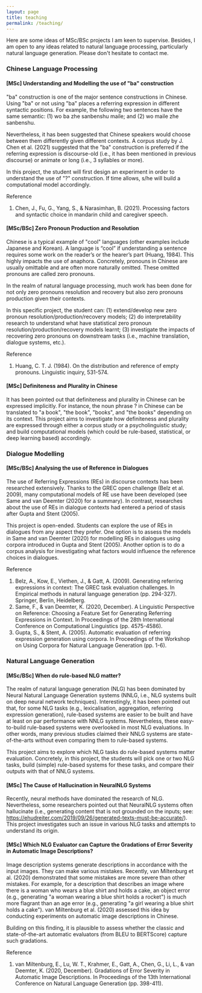 ```yaml
---
layout: page
title: teaching
permalink: /teaching/
---
```




Here are some ideas of MSc/BSc projects I am keen to supervise. Besides, I am open to any ideas related to natural language processing, particularly natural language generation. Please don't hesitate to contact me. 

### **Chinese Language Processing**
 

#### **[MSc] Understanding and Modelling the use of "ba" construction**

"ba" construction is one of the major sentence constructions in Chinese. Using "ba" or not using "ba" places a referring expression in different syntactic positions. For example, the following two sentences have the same semantic: (1) wo ba zhe sanbenshu maile; and (2) wo maile zhe sanbenshu.

Nevertheless, it has been suggested that Chinese speakers would choose between them differently given different contexts. A corpus study by J. Chen et al. (2021) suggested that the "ba" construction is preferred if the referring expression is discourse-old (i.e., it has been mentioned in previous discourse) or animate or long (i.e., 3 syllables or more).

In this project, the student will first design an experiment in order to understand the use of "?" construction. If time allows, s/he will build a computational model accordingly.

Reference

1. Chen, J., Fu, G., Yang, S., & Narasimhan, B. (2021). Processing factors and syntactic choice in mandarin child and caregiver speech.

 

#### **[MSc/BSc] Zero Pronoun Production and Resolution**

Chinese is a typical example of "cool" languages (other examples include Japanese and Korean). A language is “cool” if understanding a sentence requires some work on the reader’s or the hearer’s part (Huang, 1984). This highly impacts the use of anaphora. Concretely, pronouns in Chinese are usually omittable and are often more naturally omitted. These omitted pronouns are called zero pronouns.

In the realm of natural language processing, much work has been done for not only zero pronouns resolution and recovery but also zero pronouns production given their contexts.

In this specific project, the student can: (1) extend/develop new zero pronoun resolution/production/recovery models; (2) do interpretability research to understand what have statistical zero pronoun resolution/production/recovery models learnt; (3) investigate the impacts of recovering zero pronouns on downstream tasks (i.e., machine translation, dialogue systems, etc.).

Reference

1. Huang, C. T. J. (1984). On the distribution and reference of empty pronouns. Linguistic inquiry, 531-574.

 

#### **[MSc] Definiteness and Plurality in Chinese**

It has been pointed out that definiteness and plurality in Chinese can be expressed implicitly. For instance, the noun phrase ? in Chinese can be translated to "a book", "the book", "books", and "the books" depending on its context. This project aims to investigate how definiteness and plurality are expressed through either a corpus study or a psycholinguistic study; and build computational models (which could be rule-based, statistical, or deep learning based) accordingly.

 

### **Dialogue Modelling**
 

#### **[MSc/BSc] Analysing the use of Reference in Dialogues**

The use of Referring Expressions (REs) in discourse contexts has been researched extensively. Thanks to the GREC open challenge (Belz et al. 2009), many computational models of RE use have been developed (see Same and van Deemter (2020) for a summary). In contrast, researches about the use of REs in dialogue contexts had entered a period of stasis after Gupta and Stent (2005).

This project is open-ended. Students can explore the use of REs in dialogues from any aspect they prefer. One option is to assess the models in Same and van Deemter (2020) for modelling REs in dialogues using corpora introduced in Gupta and Stent (2005). Another option is to do a corpus analysis for investigating what factors would influence the reference choices in dialogues.

Reference

1. Belz, A., Kow, E., Viethen, J., & Gatt, A. (2009). Generating referring expressions in context: The GREC task evaluation challenges. In Empirical methods in natural language generation (pp. 294-327). Springer, Berlin, Heidelberg.
2. Same, F., & van Deemter, K. (2020, December). A Linguistic Perspective on Reference: Choosing a Feature Set for Generating Referring Expressions in Context. In Proceedings of the 28th International Conference on Computational Linguistics (pp. 4575-4586).
3. Gupta, S., & Stent, A. (2005). Automatic evaluation of referring expression generation using corpora. In Proceedings of the Workshop on Using Corpora for Natural Language Generation (pp. 1-6).

 

### **Natural Language Generation**
 

#### **[MSc/BSc] When do rule-based NLG matter?**

The realm of natural language generation (NLG) has been dominated by Neural Natural Language Generation systems (NNLG, i.e., NLG systems built on deep neural network techniques). Interestingly, it has been pointed out that, for some NLG tasks (e.g., lexicalisation, aggregation, referring expression generation), rule-based systems are easier to be built and have at least on par performance with NNLG systems. Nevertheless, these easy-to-build rule-based systems were overlooked in most NLG evaluations. In other words, many previous studies claimed their NNLG systems are state-of-the-arts without even comparing them to rule-based systems.

This project aims to explore which NLG tasks do rule-based systems matter evaluation. Concretely, in this project, the students will pick one or two NLG tasks, build (simple) rule-based systems for these tasks, and compare their outputs with that of NNLG systems.

 

#### **[MSc] The Cause of Hallucination in NeuralNLG Systems**

Recently, neural methods have dominated the research of NLG. Nevertheless, some researchers pointed out that NeuralNLG systems often hallucinate (i.e., generating content that is not grounded on the inputs; see: https://ehudreiter.com/2019/09/26/generated-texts-must-be-accurate/). This project investigates such an issue in various NLG tasks and attempts to understand its origin.

 

#### **[MSc] Which NLG Evaluator can Capture the Gradations of Error Severity in Automatic Image Descriptions?**

Image description systems generate descriptions in accordance with the input images. They can make various mistakes. Recently, van Miltenburg et al. (2020) demonstrated that some mistakes are more severe than other mistakes. For example, for a description that describes an image where there is a woman who wears a blue shirt and holds a cake, an object error (e.g., generating "a woman wearing a blue shirt holds a rocket") is much more flagrant than an age error (e.g., generating "a girl wearing a blue shirt holds a cake"). van Miltenburg et al. (2020) assessed this idea by conducting experiments on automatic image descriptions in Chinese.

Building on this finding, it is plausible to assess whether the classic and state-of-the-art automatic evaluators (from BLEU to BERTScore) capture such gradations.

Reference
1. van Miltenburg, E., Lu, W. T., Krahmer, E., Gatt, A., Chen, G., Li, L., & van Deemter, K. (2020, December). Gradations of Error Severity in Automatic Image Descriptions. In Proceedings of the 13th International Conference on Natural Language Generation (pp. 398-411).